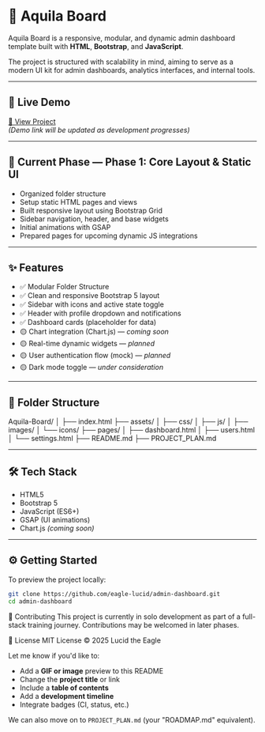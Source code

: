 # 🦅 Aquila Board

Aquila Board is a responsive, modular, and dynamic admin dashboard template built with **HTML**, **Bootstrap**, and **JavaScript**.

The project is structured with scalability in mind, aiming to serve as a modern UI kit for admin dashboards, analytics interfaces, and internal tools.

---

## 🚀 Live Demo

[🔗 View Project](https://eagle-lucid.github.io/admin-dashboard/#)  
_(Demo link will be updated as development progresses)_

---

## 📌 Current Phase — Phase 1: Core Layout & Static UI

- Organized folder structure
- Setup static HTML pages and views
- Built responsive layout using Bootstrap Grid
- Sidebar navigation, header, and base widgets
- Initial animations with GSAP
- Prepared pages for upcoming dynamic JS integrations

---

## ✨ Features

- ✅ Modular Folder Structure
- ✅ Clean and responsive Bootstrap 5 layout
- ✅ Sidebar with icons and active state toggle
- ✅ Header with profile dropdown and notifications
- ✅ Dashboard cards (placeholder for data)
- 🟡 Chart integration (Chart.js) — _coming soon_
- 🟡 Real-time dynamic widgets — _planned_
- 🟡 User authentication flow (mock) — _planned_
- 🟡 Dark mode toggle — _under consideration_

---

## 📁 Folder Structure

Aquila-Board/
│
├── index.html
├── assets/
│ ├── css/
│ ├── js/
│ ├── images/
│ └── icons/
├── pages/
│ ├── dashboard.html
│ ├── users.html
│ └── settings.html
├── README.md
├── PROJECT_PLAN.md

---

## 🛠 Tech Stack

- HTML5
- Bootstrap 5
- JavaScript (ES6+)
- GSAP (UI animations)
- Chart.js _(coming soon)_

---

## ⚙️ Getting Started

To preview the project locally:

```bash
git clone https://github.com/eagle-lucid/admin-dashboard.git
cd admin-dashboard
```

🤝 Contributing
This project is currently in solo development as part of a full-stack training journey.
Contributions may be welcomed in later phases.

🧾 License
MIT License © 2025 Lucid the Eagle

Let me know if you'd like to:

- Add a **GIF or image** preview to this README
- Change the **project title** or link
- Include a **table of contents**
- Add a **development timeline**
- Integrate badges (CI, status, etc.)

We can also move on to `PROJECT_PLAN.md` (your "ROADMAP.md" equivalent).
